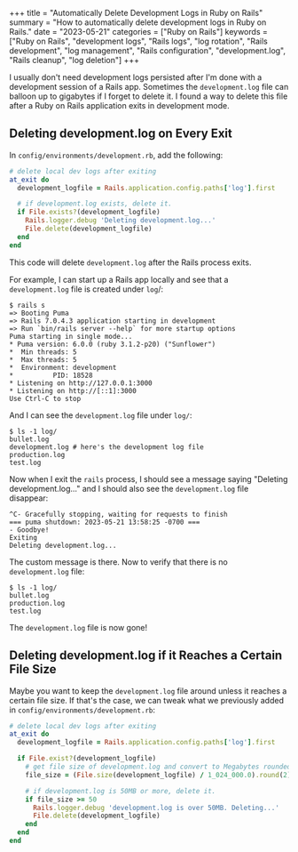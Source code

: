 +++
title = "Automatically Delete Development Logs in Ruby on Rails"
summary = "How to automatically delete development logs in Ruby on Rails."
date = "2023-05-21"
categories = ["Ruby on Rails"]
keywords = ["Ruby on Rails", "development logs", "Rails logs", "log rotation", "Rails development", "log management", "Rails configuration", "development.log", "Rails cleanup", "log deletion"]
+++

I usually don't need development logs persisted after I'm done with a development session of a Rails app. Sometimes the `development.log` file can balloon up to gigabytes if I forget to delete it. I found a way to delete this file after a Ruby on Rails application exits in development mode.

## Deleting development.log on Every Exit

In `config/environments/development.rb`, add the following:

```ruby
# delete local dev logs after exiting
at_exit do
  development_logfile = Rails.application.config.paths['log'].first

  # if development.log exists, delete it.
  if File.exists?(development_logfile)
    Rails.logger.debug 'Deleting development.log...'
    File.delete(development_logfile)
  end
end
```

This code will delete `development.log` after the Rails process exits.

For example, I can start up a Rails app locally and see that a `development.log` file is created under `log`/:

```
$ rails s
=> Booting Puma
=> Rails 7.0.4.3 application starting in development
=> Run `bin/rails server --help` for more startup options
Puma starting in single mode...
* Puma version: 6.0.0 (ruby 3.1.2-p20) ("Sunflower")
*  Min threads: 5
*  Max threads: 5
*  Environment: development
*          PID: 18528
* Listening on http://127.0.0.1:3000
* Listening on http://[::1]:3000
Use Ctrl-C to stop
```

And I can see the `development.log` file under `log/`:

```
$ ls -1 log/
bullet.log
development.log # here's the development log file
production.log
test.log
```

Now when I exit the `rails` process, I should see a message saying "Deleting development.log..." and I should also see the `development.log` file disappear:

```
^C- Gracefully stopping, waiting for requests to finish
=== puma shutdown: 2023-05-21 13:58:25 -0700 ===
- Goodbye!
Exiting
Deleting development.log...
```

The custom message is there. Now to verify that there is no `development.log` file:

```
$ ls -1 log/
bullet.log
production.log
test.log
```

The `development.log` file is now gone!

## Deleting development.log if it Reaches a Certain File Size

Maybe you want to keep the `development.log` file around unless it reaches a certain file size. If that's the case, we can tweak what we previously added in `config/environments/development.rb`:

```ruby
# delete local dev logs after exiting
at_exit do
  development_logfile = Rails.application.config.paths['log'].first

  if File.exist?(development_logfile)
    # get file size of development.log and convert to Megabytes rounded to 2 decimal places
    file_size = (File.size(development_logfile) / 1_024_000.0).round(2)

    # if development.log is 50MB or more, delete it.
    if file_size >= 50
      Rails.logger.debug 'development.log is over 50MB. Deleting...'
      File.delete(development_logfile)
    end
  end
end
```
